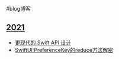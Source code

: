 #blog博客
<!--- 开源地址：https://killsky.coding.net/public/blog/blog/git/files --->
## [2021](https://killsky.coding.net/public/blog/blog/git/files/master/2021)
* [更现代的 Swift API 设计](https://killsky.coding.net/p/blog/d/blog/git/tree/master/2021/%E6%9B%B4%E7%8E%B0%E4%BB%A3%E7%9A%84%20Swift%20API%20%E8%AE%BE%E8%AE%A1/%E6%9B%B4%E7%8E%B0%E4%BB%A3%E7%9A%84%20Swift%20API%20%E8%AE%BE%E8%AE%A1.md)
* [SwiftUI:PreferenceKey的reduce方法解密](https://killsky.coding.net/p/blog/d/blog/git/tree/master/2021/SwiftUI-PreferenceKey%E7%9A%84reduce%E6%96%B9%E6%B3%95%E8%A7%A3%E5%AF%86/SwiftUI-PreferenceKey%E7%9A%84reduce%E6%96%B9%E6%B3%95%E8%A7%A3%E5%AF%86.md)


